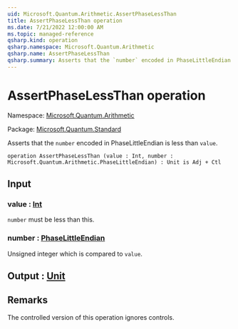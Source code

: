 ```yaml
---
uid: Microsoft.Quantum.Arithmetic.AssertPhaseLessThan
title: AssertPhaseLessThan operation
ms.date: 7/21/2022 12:00:00 AM
ms.topic: managed-reference
qsharp.kind: operation
qsharp.namespace: Microsoft.Quantum.Arithmetic
qsharp.name: AssertPhaseLessThan
qsharp.summary: Asserts that the `number` encoded in PhaseLittleEndian is less than `value`.
---
```


# AssertPhaseLessThan operation

Namespace: [Microsoft.Quantum.Arithmetic](xref:Microsoft.Quantum.Arithmetic)

Package: [Microsoft.Quantum.Standard](https://nuget.org/packages/Microsoft.Quantum.Standard)


Asserts that the `number` encoded in PhaseLittleEndian is less than `value`.

```qsharp
operation AssertPhaseLessThan (value : Int, number : Microsoft.Quantum.Arithmetic.PhaseLittleEndian) : Unit is Adj + Ctl
```


## Input

### value : [Int](xref:microsoft.quantum.qsharp.valueliterals#int-literals)

`number` must be less than this.


### number : [PhaseLittleEndian](xref:Microsoft.Quantum.Arithmetic.PhaseLittleEndian)

Unsigned integer which is compared to `value`.



## Output : [Unit](xref:microsoft.quantum.qsharp.valueliterals#unit-literal)



## Remarks

The controlled version of this operation ignores controls.